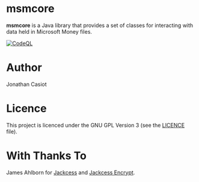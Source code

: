 # msmcore

**msmcore** is a Java library that provides a set of classes for interacting with data held in Microsoft Money files.

[![CodeQL](https://github.com/36bits/msmcore/actions/workflows/codeql.yml/badge.svg)](https://github.com/36bits/msmcore/actions/workflows/codeql.yml)

# Author
Jonathan Casiot

# Licence
This project is licenced under the GNU GPL Version 3 (see the [LICENCE](./LICENSE) file).

# With Thanks To
James Ahlborn for [Jackcess](https://sourceforge.net/projects/jackcess) and [Jackcess Encrypt](https://sourceforge.net/projects/jackcessencrypt).